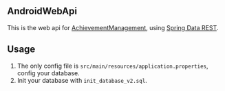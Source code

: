 ## AndroidWebApi

This is the web api for [AchievementManagement](https://github.com/GeniusV/AchievementManagement), using [Spring Data REST](https://projects.spring.io/spring-data-rest/).

## Usage

1. The only config file is `src/main/resources/application.properties`, config your database.
2. Init your database with `init_database_v2.sql`.


